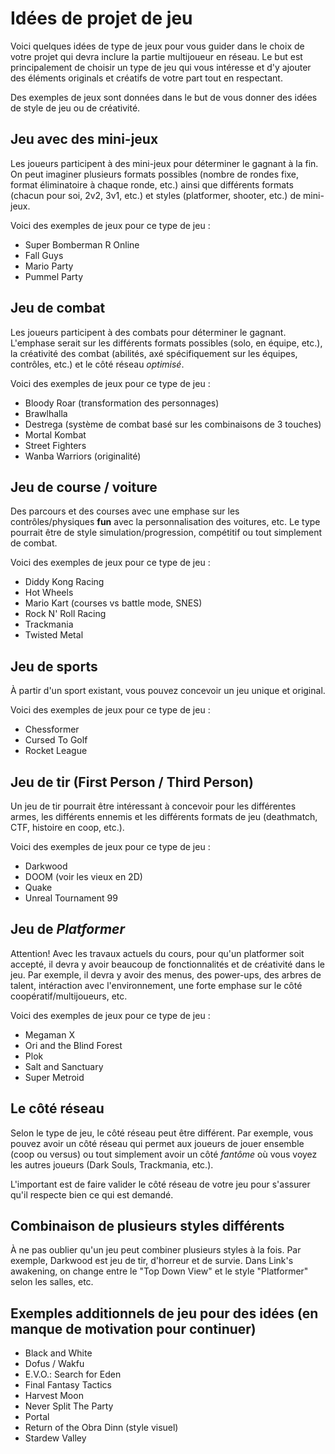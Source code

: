 # Idées de projet de jeu

Voici quelques idées de type de jeux pour vous guider dans le choix de votre projet qui devra inclure la partie multijoueur en réseau. Le but est principalement de choisir un type de jeu qui vous intéresse et d'y ajouter des éléments originals et créatifs de votre part tout en respectant.

Des exemples de jeux sont données dans le but de vous donner des idées de style de jeu ou de créativité.

## Jeu avec des mini-jeux

Les joueurs participent à des mini-jeux pour déterminer le gagnant à la fin. On peut imaginer plusieurs formats possibles (nombre de rondes fixe, format éliminatoire à chaque ronde, etc.) ainsi que différents formats (chacun pour soi, 2v2, 3v1, etc.) et styles (platformer, shooter, etc.)  de mini-jeux.

Voici des exemples de jeux pour ce type de jeu :
* Super Bomberman R Online
* Fall Guys
* Mario Party
* Pummel Party

## Jeu de combat

Les joueurs participent à des combats pour déterminer le gagnant. L'emphase serait sur les différents formats possibles (solo, en équipe, etc.), la créativité des combat (abilités, axé spécifiquement sur les équipes, contrôles, etc.) et le côté réseau _optimisé_.

Voici des exemples de jeux pour ce type de jeu :
* Bloody Roar (transformation des personnages)
* Brawlhalla
* Destrega (système de combat basé sur les combinaisons de 3 touches)
* Mortal Kombat
* Street Fighters
* Wanba Warriors (originalité)

## Jeu de course / voiture

Des parcours et des courses avec une emphase sur les contrôles/physiques __fun__ avec la personnalisation des voitures, etc. Le type pourrait être de style simulation/progression, compétitif ou tout simplement de combat.

Voici des exemples de jeux pour ce type de jeu :
* Diddy Kong Racing
* Hot Wheels
* Mario Kart (courses vs battle mode, SNES)
* Rock N' Roll Racing
* Trackmania
* Twisted Metal

## Jeu de sports

À partir d'un sport existant, vous pouvez concevoir un jeu unique et original. 

Voici des exemples de jeux pour ce type de jeu :
* Chessformer
* Cursed To Golf
* Rocket League

## Jeu de tir (First Person / Third Person)

Un jeu de tir pourrait être intéressant à concevoir pour les différentes armes, les différents ennemis et les différents formats de jeu (deathmatch, CTF, histoire en coop, etc.).

Voici des exemples de jeux pour ce type de jeu :
* Darkwood
* DOOM (voir les vieux en 2D)
* Quake
* Unreal Tournament 99

## Jeu de _Platformer_

Attention! Avec les travaux actuels du cours, pour qu'un platformer soit accepté, il devra y avoir beaucoup de fonctionnalités et de créativité dans le jeu. Par exemple, il devra y avoir des menus, des power-ups, des arbres de talent, intéraction avec l'environnement, une forte emphase sur le côté coopératif/multijoueurs, etc.

Voici des exemples de jeux pour ce type de jeu :
* Megaman X
* Ori and the Blind Forest
* Plok
* Salt and Sanctuary
* Super Metroid

## Le côté réseau

Selon le type de jeu, le côté réseau peut être différent. Par exemple, vous pouvez avoir un côté réseau qui permet aux joueurs de jouer ensemble (coop ou versus) ou tout simplement avoir un côté _fantôme_ où vous voyez les autres joueurs (Dark Souls, Trackmania, etc.).

L'important est de faire valider le côté réseau de votre jeu pour s'assurer qu'il respecte bien ce qui est demandé.

## Combinaison de plusieurs styles différents

À ne pas oublier qu'un jeu peut combiner plusieurs styles à la fois. Par exemple, Darkwood est jeu de tir, d'horreur et de survie. Dans Link's awakening, on change entre le "Top Down View" et le style "Platformer" selon les salles, etc.

## Exemples additionnels de jeu pour des idées (en manque de motivation pour continuer)

* Black and White
* Dofus / Wakfu
* E.V.O.: Search for Eden
* Final Fantasy Tactics
* Harvest Moon
* Never Split The Party
* Portal 
* Return of the Obra Dinn (style visuel)
* Stardew Valley
